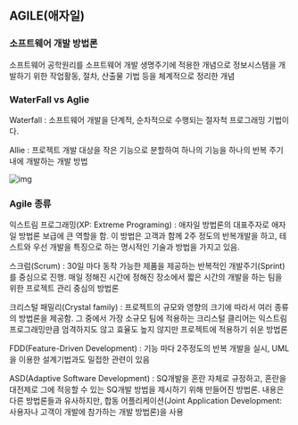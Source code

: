 ## AGILE(애자일)

### 소프트웨어 개발 방법론

소프트웨어 공학원리를 소프트웨어 개발 생명주기에 적용한 개념으로 정보시스템을 개발하기 위한 작업활동, 절차, 산출물 기법 등을 체계적으로 정리한 개념



### WaterFall vs Aglie

Waterfall : 소프트웨어 개발을 단계적, 순차적으로 수행되는 절자척 프로그래밍 기법이다.

Allie : 프로젝트 개발 대상을 작은 기능으로 분할하여 하나의 기능을 하나의 반복 주기 내에 개발하는 개발 방법

![img](https://3553248446-files.gitbook.io/~/files/v0/b/gitbook-legacy-files/o/assets%2F-M5HOStxvx-Jr0fqZhyW%2F-M5HPMcfckMNPCwwkZBh%2F-M5HPZUmry3HapZL-OaK%2Fwaterfall-agile.png?generation=1587299384393955&alt=media)

### Agile 종류

익스트림 프로그래밍(XP: Extreme Programing) : 애자일 방법론의 대표주자로 애자일 방법론 보급에 큰 역할을 함. 이 방법은 고객과 함께 2주 정도의 반복개발을 하고, 테스트와 우선 개발을 특징으로 하는 명시적인 기술과 방법을 가지고 있음.

스크럼(Scrum) : 30일 마다 동작 가능한 제품을 제공하는 반복적인 개발주기(Sprint)를 중심으로 진행. 매일 정해진 시간에 정해진 장소에서 짧은 시간의 개발을 하는 팀을 위한 프로젝트 관리 중심의 방법론

크리스털 패밀리(Crystal family) : 프로젝트의 규모와 영향의 크기에 따라서 여러 종류의 방법론을 제공함. 그 중에서 가장 소규모 팀에 적용하는 크리스털 클리어는 익스트림 프로그래밍만큼 엄격하지도 않고 효율도 높지 않지만 프로젝트에 적용하기 쉬운 방법론

FDD(Feature-Driven Development) : 기능 마다 2주정도의 반복 개발을 실시, UML을 이용한 설계기법과도 밀접한 관련이 있음

ASD(Adaptive Software Development) : SQ개발을 혼란 자체로 규정하고, 혼란을 대전제로 그에 적응할 수 있는 SQ개발 방법을 제시하기 위해 만들어진 방법론. 내용은 다른 방법론들과 유사하지만, 합동 어플리케이션(Joint Application Development: 사용자나 고객이 개발에 참가하는 개발 방법론)을 사용